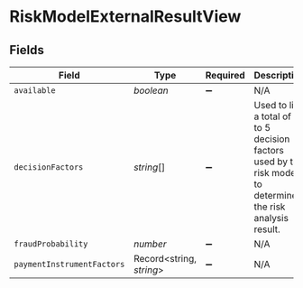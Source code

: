 # RiskModelExternalResultView


## Fields

| Field                                                                                                          | Type                                                                                                           | Required                                                                                                       | Description                                                                                                    | Example                                                                                                        |
| -------------------------------------------------------------------------------------------------------------- | -------------------------------------------------------------------------------------------------------------- | -------------------------------------------------------------------------------------------------------------- | -------------------------------------------------------------------------------------------------------------- | -------------------------------------------------------------------------------------------------------------- |
| `available`                                                                                                    | *boolean*                                                                                                      | :heavy_minus_sign:                                                                                             | N/A                                                                                                            |                                                                                                                |
| `decisionFactors`                                                                                              | *string*[]                                                                                                     | :heavy_minus_sign:                                                                                             | Used to list a total of up to 5 decision factors used by the risk model to determine the risk analysis result. |                                                                                                                |
| `fraudProbability`                                                                                             | *number*                                                                                                       | :heavy_minus_sign:                                                                                             | N/A                                                                                                            |                                                                                                                |
| `paymentInstrumentFactors`                                                                                     | Record<string, *string*>                                                                                       | :heavy_minus_sign:                                                                                             | N/A                                                                                                            | [object Object]                                                                                                |